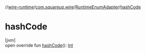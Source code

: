 //[wire-runtime](../../../index.md)/[com.squareup.wire](../index.md)/[RuntimeEnumAdapter](index.md)/[hashCode](hash-code.md)

# hashCode

[jvm]\
open override fun [hashCode](hash-code.md)(): [Int](https://kotlinlang.org/api/latest/jvm/stdlib/kotlin/-int/index.html)
